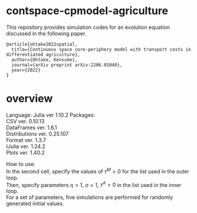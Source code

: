 # contspace-cpmodel-agriculture

This repository provides simulation codes for an evolution equation discussed in the following paper.

```
@article{ohtake2022spatial,
  title={Continuous space core-periphery model with transport costs in differentiated agriculture},
  author={Ohtake, Kensuke},
  journal={arXiv preprint arXiv:2206.01040},
  year={2022}
}
```

# overview
Language: Julia ver 1.10.2 
Packages:  
CSV ver. 0.10.13  
DataFrames ver. 1.6.1  
Distributions ver. 0.25.107  
Format ver. 1.3.7  
IJulia ver. 1.24.2  
Plots ver. 1.40.2

How to use:  
In the second cell, specify the values of $\tau^M>0$ for the list used in the outer loop.  
Then, specify parameters $\eta>1$, $\sigma>1$, $\tau^A>0$ in the list used in the inner loop.  
For a set of parameters, five simulations are performed for randomly generated initial values.

